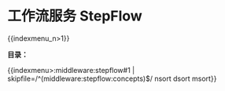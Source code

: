 # 工作流服务 StepFlow

{{indexmenu_n>1}}

**目录：**

{{indexmenu>:middleware:stepflow#1 | skipfile=/^(middleware:stepflow:concepts)$/ nsort dsort msort}}
